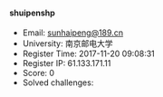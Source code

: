#### shuipenshp  

* Email: sunhaipeng@189.cn  
* University: 南京邮电大学  
* Register Time: 2017-11-20 09:08:31  
* Register IP: 61.133.171.11  
* Score: 0  
* Solved challenges: 
